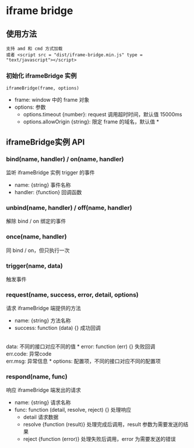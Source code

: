 iframe bridge
========================================================================================================================

## 使用方法

    支持 amd 和 cmd 方式加载
    或者 <script src = "dist/iframe-bridge.min.js" type = "text/javascript"></script>

### 初始化 iframeBridge 实例
    iframeBridge(frame, options)
* frame: window 中的 frame 对象
* options: 参数
    * options.timeout {number}: request 调用超时时间，默认值 15000ms
    * options.allowOrigin {string}: 限定 frame 的域名，默认值 *    

## iframeBridge实例 API
        
### bind(name, handler) / on(name, handler)
监听 iframeBridge 实例 trigger 的事件 
* name: {string} 事件名称
* handler: {function} 回调函数

### unbind(name, handler) / off(name, handler)
解除 bind / on 绑定的事件   

### once(name, handler)
同 bind / on，但只执行一次

### trigger(name, data)
触发事件

### request(name, success, error, detail, options)
请求 iframeBridge 端提供的方法

* name: {string} 方法名称
* success: function (data) {} 成功回调
<br/>
data: 不同的接口对应不同的值
* error: function (err) {} 失败回调
<br/>
err.code: 异常code 
<br/>
err.msg: 异常信息 
* options: 配置项，不同的接口对应不同的配置项

### respond(name, func)
响应 iframeBridge 端发出的请求

* name: {string} 请求名称
* func: function (detail, resolve, reject) {} 处理响应
    * detail 请求数据
    * resolve {function (result)} 处理完成后调用，result 参数为需要发送的结果
    * reject {function (error)} 处理失败后调用，error 为需要发送的错误


